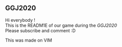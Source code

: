 ## GGJ2020

Hi everybody !  
This is the READM1E of our game during the *GGJ2020*  
Please subscribe and comment :D  
  
This was made on VIM
